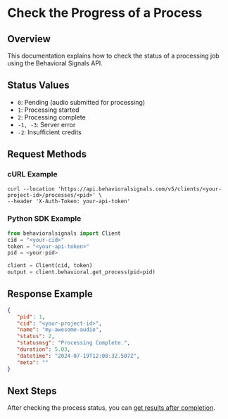 # Check the Progress of a Process

## Overview
This documentation explains how to check the status of a processing job using the Behavioral Signals API.

## Status Values
- `0`: Pending (audio submitted for processing)
- `1`: Processing started
- `2`: Processing complete
- `-1, -3`: Server error
- `-2`: Insufficient credits

## Request Methods

### cURL Example
```shell
curl --location 'https://api.behavioralsignals.com/v5/clients/<your-project-id>/processes/<pid>' \
--header 'X-Auth-Token: your-api-token'
```

### Python SDK Example
```python
from behavioralsignals import Client
cid = "<your-cid>"
token = "<your-api-token>"
pid = <your-pid>

client = Client(cid, token)
output = client.behavioral.get_process(pid=pid)
```

## Response Example
```json
{
   "pid": 1,
   "cid": "<your-project-id>",
   "name": "my-awesome-audio",
   "status": 2,
   "statusmsg": "Processing Complete.",
   "duration": 5.03,
   "datetime": "2024-07-19T12:08:32.507Z",
   "meta": ""
}
```

## Next Steps
After checking the process status, you can [get results after completion](/docs/get-results-after-completion).